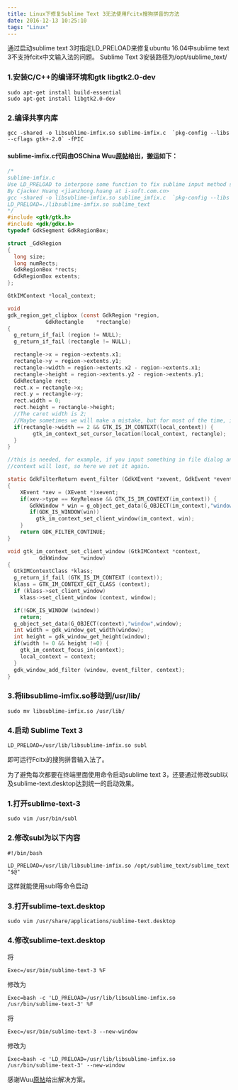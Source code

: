 ```yaml
---
title: Linux下修复Sublime Text 3无法使用Fcitx搜狗拼音的方法
date: 2016-12-13 10:25:10
tags: "Linux"
---
```


通过启动sublime text 3时指定LD_PRELOAD来修复ubuntu 16.04中sublime text 3不支持fcitx中文输入法的问题。
Sublime Text 3安装路径为/opt/sublime_text/

### 1.安装C/C++的编译环境和gtk libgtk2.0-dev

    sudo apt-get install build-essential
    sudo apt-get install libgtk2.0-dev

### 2.编译共享内库

    gcc -shared -o libsublime-imfix.so sublime-imfix.c  `pkg-config --libs --cflags gtk+-2.0` -fPIC

#### sublime-imfix.c代码由OSChina Wuu[原帖](http://my.oschina.net/wugaoxing/blog/121281)给出，搬运如下：

```c
/*
sublime-imfix.c
Use LD_PRELOAD to interpose some function to fix sublime input method support for linux.
By Cjacker Huang <jianzhong.huang at i-soft.com.cn>
gcc -shared -o libsublime-imfix.so sublime_imfix.c  `pkg-config --libs --cflags gtk+-2.0` -fPIC
LD_PRELOAD=./libsublime-imfix.so sublime_text
*/
#include <gtk/gtk.h>
#include <gdk/gdkx.h>
typedef GdkSegment GdkRegionBox;

struct _GdkRegion
{
  long size;
  long numRects;
  GdkRegionBox *rects;
  GdkRegionBox extents;
};

GtkIMContext *local_context;

void
gdk_region_get_clipbox (const GdkRegion *region,
            GdkRectangle    *rectangle)
{
  g_return_if_fail (region != NULL);
  g_return_if_fail (rectangle != NULL);

  rectangle->x = region->extents.x1;
  rectangle->y = region->extents.y1;
  rectangle->width = region->extents.x2 - region->extents.x1;
  rectangle->height = region->extents.y2 - region->extents.y1;
  GdkRectangle rect;
  rect.x = rectangle->x;
  rect.y = rectangle->y;
  rect.width = 0;
  rect.height = rectangle->height; 
  //The caret width is 2; 
  //Maybe sometimes we will make a mistake, but for most of the time, it should be the caret.
  if(rectangle->width == 2 && GTK_IS_IM_CONTEXT(local_context)) {
        gtk_im_context_set_cursor_location(local_context, rectangle);
  }
}

//this is needed, for example, if you input something in file dialog and return back the edit area
//context will lost, so here we set it again.

static GdkFilterReturn event_filter (GdkXEvent *xevent, GdkEvent *event, gpointer im_context)
{
    XEvent *xev = (XEvent *)xevent;
    if(xev->type == KeyRelease && GTK_IS_IM_CONTEXT(im_context)) {
       GdkWindow * win = g_object_get_data(G_OBJECT(im_context),"window");
       if(GDK_IS_WINDOW(win))
         gtk_im_context_set_client_window(im_context, win);
    }
    return GDK_FILTER_CONTINUE;
}

void gtk_im_context_set_client_window (GtkIMContext *context,
          GdkWindow    *window)
{
  GtkIMContextClass *klass;
  g_return_if_fail (GTK_IS_IM_CONTEXT (context));
  klass = GTK_IM_CONTEXT_GET_CLASS (context);
  if (klass->set_client_window)
    klass->set_client_window (context, window);

  if(!GDK_IS_WINDOW (window))
    return;
  g_object_set_data(G_OBJECT(context),"window",window);
  int width = gdk_window_get_width(window);
  int height = gdk_window_get_height(window);
  if(width != 0 && height !=0) {
    gtk_im_context_focus_in(context);
    local_context = context;
  }
  gdk_window_add_filter (window, event_filter, context); 
}
```

### 3.将libsublime-imfix.so移动到/usr/lib/

    sudo mv libsublime-imfix.so /usr/lib/

### 4.启动 Sublime Text 3

    LD_PRELOAD=/usr/lib/libsublime-imfix.so subl

即可运行Fcitx的搜狗拼音输入法了。

为了避免每次都要在终端里面使用命令启动sublime text 3，还要通过修改subl以及sublime-text.desktop达到统一的启动效果。

### 1.打开sublime-text-3

    sudo vim /usr/bin/subl

### 2.修改subl为以下内容

    #!/bin/bash

    LD_PRELOAD=/usr/lib/libsublime-imfix.so /opt/sublime_text/sublime_text "$@"

这样就能使用subl等命令启动

### 3.打开sublime-text.desktop

    sudo vim /usr/share/applications/sublime-text.desktop

### 4.修改sublime-text.desktop

将

    Exec=/usr/bin/sublime-text-3 %F

修改为

    Exec=bash -c 'LD_PRELOAD=/usr/lib/libsublime-imfix.so /usr/bin/sublime-text-3' %F

将

    Exec=/usr/bin/sublime-text-3 --new-window

修改为

    Exec=bash -c 'LD_PRELOAD=/usr/lib/libsublime-imfix.so /usr/bin/sublime-text-3' --new-window

感谢Wuu[原帖](http://my.oschina.net/wugaoxing/blog/121281)给出解决方案。

